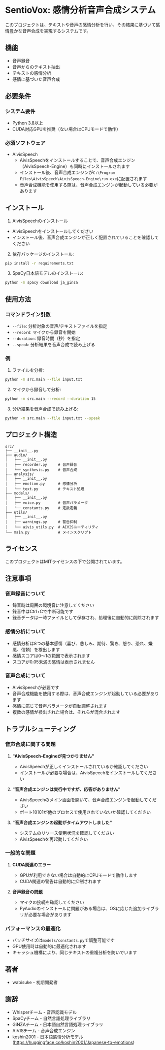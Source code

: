 # SentioVox: 感情分析音声合成システム

このプロジェクトは、テキストや音声の感情分析を行い、その結果に基づいて感情豊かな音声合成を実現するシステムです。

## 機能

- 音声録音
- 音声からのテキスト抽出
- テキストの感情分析
- 感情に基づいた音声合成

## 必要条件

### システム要件
- Python 3.8以上
- CUDA対応GPUを推奨（ない場合はCPUモードで動作）

### 必須ソフトウェア
- AivisSpeech
  - AivisSpeechをインストールすることで、音声合成エンジン（AivisSpeech-Engine）も同時にインストールされます
  - インストール後、音声合成エンジンが`C:\Program Files\AivisSpeech\AivisSpeech-Engine\run.exe`に配置されます
  - 音声合成機能を使用する際は、音声合成エンジンが起動している必要があります

## インストール

1. AivisSpeechのインストール
- AivisSpeechをインストールしてください
- インストール後、音声合成エンジンが正しく配置されていることを確認してください

2. 依存パッケージのインストール:
```bash
pip install -r requirements.txt
```

3. SpaCy日本語モデルのインストール:
```bash
python -m spacy download ja_ginza
```

## 使用方法

### コマンドライン引数

- `--file`: 分析対象の音声/テキストファイルを指定
- `--record`: マイクから録音を開始
- `--duration`: 録音時間（秒）を指定
- `--speak`: 分析結果を音声合成で読み上げる

### 例

1. ファイルを分析:
```bash
python -m src.main --file input.txt
```

2. マイクから録音して分析:
```bash
python -m src.main --record --duration 15
```

3. 分析結果を音声合成で読み上げる:
```bash
python -m src.main --file input.txt --speak
```

## プロジェクト構造

```
src/
├── __init__.py
├── audio/
│   ├── __init__.py
│   ├── recorder.py     # 音声録音
│   └── synthesis.py    # 音声合成
├── analysis/
│   ├── __init__.py
│   ├── emotion.py      # 感情分析
│   └── text.py         # テキスト処理
├── models/
│   ├── __init__.py
│   ├── voice.py        # 音声パラメータ
│   └── constants.py    # 定数定義
├── utils/
│   ├── __init__.py
│   ├── warnings.py     # 警告抑制
│   └── aivis_utils.py  # AIVISユーティリティ
└── main.py             # メインスクリプト
```

## ライセンス

このプロジェクトはMITライセンスの下で公開されています。

## 注意事項

### 音声録音について
- 録音時は周囲の環境音に注意してください
- 録音中はCtrl+Cで中断可能です
- 録音データは一時ファイルとして保存され、処理後に自動的に削除されます

### 感情分析について
- 感情分析は8つの基本感情（喜び、悲しみ、期待、驚き、怒り、恐れ、嫌悪、信頼）を検出します
- 感情スコアは0〜1の範囲で表示されます
- スコアが0.05未満の感情は表示されません

### 音声合成について
- AivisSpeechが必要です
- 音声合成機能を使用する際は、音声合成エンジンが起動している必要があります
- 感情に応じて音声パラメータが自動調整されます
- 複数の感情が検出された場合は、それらが混合されます

## トラブルシューティング

### 音声合成に関する問題
1. **"AivisSpeech-Engineが見つかりません"**
   - AivisSpeechが正しくインストールされているか確認してください
   - インストールが必要な場合は、AivisSpeechをインストールしてください

2. **"音声合成エンジンは実行中ですが、応答がありません"**
   - AivisSpeechのメイン画面を開いて、音声合成エンジンを起動してください
   - ポート10101が他のプロセスで使用されていないか確認してください

3. **"音声合成エンジンの起動がタイムアウトしました"**
   - システムのリソース使用状況を確認してください
   - AivisSpeechを再起動してください

### 一般的な問題
1. **CUDA関連のエラー**
   - GPUが利用できない場合は自動的にCPUモードで動作します
   - CUDA関連の警告は自動的に抑制されます

2. **音声録音の問題**
   - マイクの接続を確認してください
   - PyAudioのインストールに問題がある場合は、OSに応じた追加ライブラリが必要な場合があります

### パフォーマンスの最適化
- バッチサイズは`models/constants.py`で調整可能です
- GPU使用時は自動的に最適化されます
- キャッシュ機構により、同じテキストの重複分析を防いでいます

## 著者

- wabisuke - 初期開発者

## 謝辞

- Whisperチーム - 音声認識モデル
- SpaCyチーム - 自然言語処理ライブラリ
- GiNZAチーム - 日本語自然言語処理ライブラリ
- AIVISチーム - 音声合成エンジン
- koshin2001 - 日本語感情分析モデル (https://huggingface.co/koshin2001/Japanese-to-emotions)
